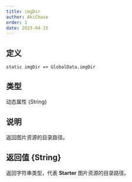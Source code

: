 ```yaml
---
title: imgDir
author: AkiChase
order: 1
date: 2023-04-15
---
```


## 定义

```ahk
static imgDir => GlobalData.imgDir
```

## 类型

动态属性 \{String\}

## 说明

返回图片资源的目录路径。

## 返回值 {String}

返回字符串类型，代表 **Starter** 图片资源的目录路径。